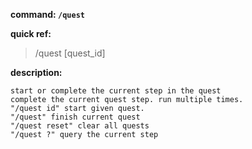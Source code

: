<!-- BEGIN_AUTOGEN: do NOT edit in this block -->

**command: `/quest`**

**quick ref:**
> /quest [quest_id]

**description:**

```
start or complete the current step in the quest
complete the current quest step. run multiple times. 
"/quest id" start given quest. 
"/quest" finish current quest
"/quest reset" clear all quests
"/quest ?" query the current step
```

<!-- END_AUTOGEN-->
